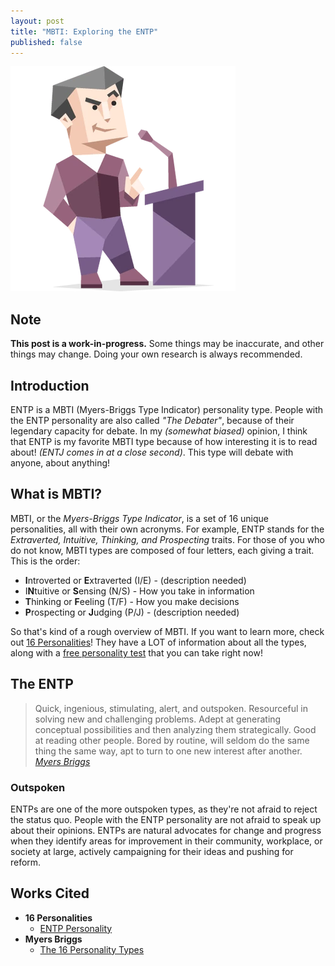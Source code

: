 ```yaml
---
layout: post
title: "MBTI: Exploring the ENTP"
published: false
---
```


<img class="profile-picture" src="/assets/mbti/entp.png" />

## Note
**This post is a work-in-progress.**  Some things may be inaccurate, and other things may change.  Doing your own research is always recommended.

## Introduction
ENTP is a MBTI (Myers-Briggs Type Indicator) personality type.  People with the ENTP personality are also called *"The Debater"*, because of their legendary capacity for debate.  In my *(somewhat biased)* opinion, I think that ENTP is my favorite MBTI type because of how interesting it is to read about!  *(ENTJ comes in at a close second)*.  This type will debate with anyone, about anything!

## What is MBTI?
MBTI, or the *Myers-Briggs Type Indicator*, is a set of 16 unique personalities, all with their own acronyms.  For example, ENTP stands for the *Extraverted, Intuitive, Thinking, and Prospecting* traits.  For those of you who do not know, MBTI types are composed of four letters, each giving a trait.  This is the order:
* **I**ntroverted or **E**xtraverted (I/E) - (description needed)
* I**N**tuitive or **S**ensing (N/S) - How you take in information
* **T**hinking or **F**eeling (T/F) - How you make decisions
* **P**rospecting or **J**udging (P/J) - (description needed)

So that's kind of a rough overview of MBTI.  If you want to learn more, check out [16 Personalities](https://16personalitied.com/)!  They have a LOT of information about all the types, along with a [free personality test](https://www.16personalities.com/free-personality-test) that you can take right now!

## The ENTP

<blockquote>
Quick, ingenious, stimulating, alert, and outspoken. Resourceful in solving new and challenging problems. Adept at generating conceptual possibilities and then analyzing them strategically. Good at reading other people. Bored by routine, will seldom do the same thing the same way, apt to turn to one new interest after another. <cite><a href="https://www.myersbriggs.org/my-mbti-personality-type/the-16-mbti-personality-types/#:~:text=ENTP,interest%20after%20another.">Myers Briggs</a></cite>
</blockquote>

### Outspoken
ENTPs are one of the more outspoken types, as they're not afraid to reject the status quo.  People with the ENTP personality are not afraid to speak up about their opinions.  ENTPs are natural advocates for change and progress when they identify areas for improvement in their community, workplace, or society at large, actively campaigning for their ideas and pushing for reform.


## Works Cited
* **16 Personalities**
    * [ENTP Personality](https://www.16personalities.com/entp-personality)
* **Myers Briggs**
    * [The 16 Personality Types](https://www.myersbriggs.org/my-mbti-personality-type/the-16-mbti-personality-types/)